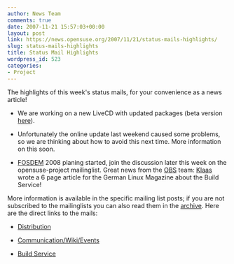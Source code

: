 ```yaml
---
author: News Team
comments: true
date: 2007-11-21 15:57:03+00:00
layout: post
link: https://news.opensuse.org/2007/11/21/status-mails-highlights/
slug: status-mails-highlights
title: Status Mail Highlights
wordpress_id: 523
categories:
- Project
---
```


The highlights of this week's status mails, for your convenience as a news article! 




	
  * We are working on a new LiveCD with updated packages (beta version [here](ftp://beta.suse.com/private/10.3-livecd)). 

	
  * Unfortunately the online update last weekend caused some problems, so we are thinking about how to avoid this next time. More information on this soon.

	
  * [FOSDEM](//www.fosdem.org/2008/) 2008 planing started, join the discussion later this week on the opensuse-project mailinglist. Great news from the [OBS](//opensuse.org/Build_Service) team: [Klaas](//en.opensuse.org/User:Kfreitag) wrote a 6 page article for the German Linux Magazine about the Build Service!



More information is available in the specific mailing list posts; if you are not subscribed to the mailinglists you can also read them in the [archive](//lists.opensuse.org/). Here are the direct links to the mails: 



	
  * [Distribution](//lists.opensuse.org/opensuse-factory/2007-11/msg00142.html)

	
  * [Communication/Wiki/Events](//lists.opensuse.org/opensuse-project/2007-11/msg00077.html)


	
  * [Build Service](//lists.opensuse.org/opensuse-buildservice/2007-11/msg00219.html)

